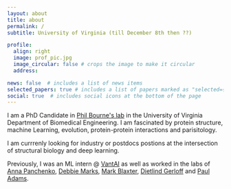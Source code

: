 ```yaml
---
layout: about
title: about
permalink: /
subtitle: University of Virginia (till December 8th then ??)

profile:
  align: right
  image: prof_pic.jpg
  image_circular: false # crops the image to make it circular
  address:

news: false  # includes a list of news items
selected_papers: true # includes a list of papers marked as "selected={true}"
social: true  # includes social icons at the bottom of the page
---
```


I am a PhD Candidate in [Phil Bourne's lab](https://bournelab.org) in the University of Virginia Department of Biomedical Engineering. I am fascinated by protein structure, machine Learning, evolution, protein-protein interactions and parisitology. 

I am currrenly looking for industry or postdocs postions at the intersection of structural biology and deep learning.

Previously, I was an ML intern @ [VantAI](https://www.vant.ai/) as well as worked in the labs of [Anna Panchenko](https://panchenko-lab.org/), [Debbie Marks](https://www.deboramarkslab.com/), [Mark Blaxter](https://www.sanger.ac.uk/person/blaxter-mark/), [Dietlind Gerloff](http://www.ffame.org/dgerloff.php) and [Paul Adams](http://cci.lbl.gov/~paul/).
